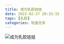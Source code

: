 ```yaml
---
title: 成为乳胶娃娃
date: 2022-02-27 20:33:15
tags: [乳胶]
categories: 轮盘任务
---
```


![成为乳胶娃娃](https://cdn.jsdelivr.net/gh/HiromiYuasa/PagesIMG/Becoming_A_Rubberdoll.png)